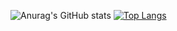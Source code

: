 
![Anurag's GitHub stats](https://github-readme-stats.vercel.app/api?username=zozonteq&theme=github-dark&show_icons=true)
[![Top Langs](https://github-readme-stats.vercel.app/api/top-langs/?username=zozonteq&hide=html,css,javascript)](https://github.com/anuraghazra/github-readme-stats)
